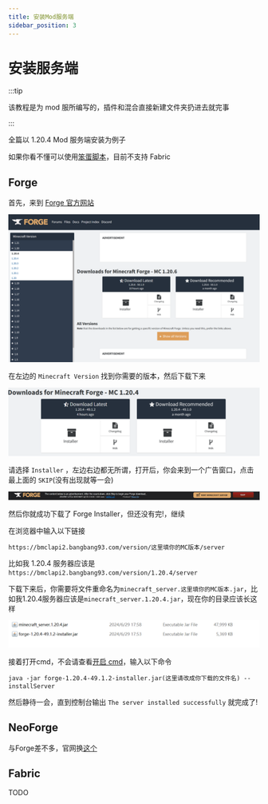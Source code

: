 ```yaml
---
title: 安装Mod服务端
sidebar_position: 3
---
```


# 安装服务端

:::tip

该教程是为 mod 服所编写的，插件和混合直接新建文件夹扔进去就完事

:::

全篇以 1.20.4 Mod 服务端安装为例子

如果你看不懂可以使用[笨蛋脚本](https://github.com/lilingfengdev/NitWiki-Script/releases/download/windows-latest/select-server.exe)，目前不支持 Fabric

## Forge

首先，来到 [Forge 官方网站](https://files.minecraftforge.net/net/minecraftforge/forge/)

![](_images/install/1.png)

在左边的 `Minecraft Version` 找到你需要的版本，然后下载下来

![](_images/install/2.png)

请选择 `Installer` ，左边右边都无所谓，打开后，你会来到一个广告窗口，点击最上面的 `SKIP`(没有出现就等一会)

![](_images/install/3.png)

然后你就成功下载了 Forge Installer，但还没有完!，继续

在浏览器中输入以下链接

```
https://bmclapi2.bangbang93.com/version/这里填你的MC版本/server
```

比如我 1.20.4 服务器应该是 `https://bmclapi2.bangbang93.com/version/1.20.4/server`

下载下来后，你需要将文件重命名为`minecraft_server.这里填你的MC版本.jar`，比如我1.20.4服务器应该是`minecraft_server.1.20.4.jar`，现在你的目录应该长这样

![](_images/install/4.png)

接着打开cmd，不会请查看[开启 cmd](launch-server.md#笨蛋脚本)，输入以下命令

````shell
java -jar forge-1.20.4-49.1.2-installer.jar(这里请改成你下载的文件名) --installServer
````

然后静待一会，直到控制台输出 `The server installed successfully` 就完成了!

## NeoForge

与Forge差不多，官网换[这个](https://neoforged.net/)

## Fabric

TODO

